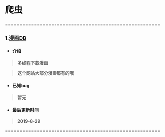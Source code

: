 # 爬虫

======================================================

### 1.[漫画DB](https://www.manhuadb.com/)

 - #### **介绍**
> **多线程下载漫画**

> **这个网站大部分漫画都有的哦**

- #### **已知bug**
> **暂无**

- #### **最后更新时间**
> **2019-8-29** 

======================================================